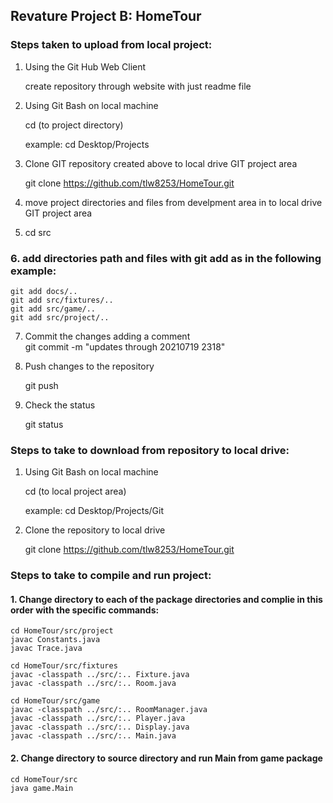 ## Revature Project B: HomeTour

### Steps taken to upload from local project:

1. Using the Git Hub Web Client

	create repository through website with just readme file	

2. Using Git Bash on local machine

	cd (to project directory)
	
	example: cd Desktop/Projects

3.  Clone GIT repository created above to local drive GIT project area
	
	git clone https://github.com/tlw8253/HomeTour.git

4.  move project directories and files from develpment area in to local drive GIT project area

5.  cd src
	
### 6.  add directories path and files with git add as in the following example:

	git add docs/..
	git add src/fixtures/..
	git add src/game/..
	git add src/project/..
	
7. Commit the changes adding a comment	
	git commit -m "updates through 20210719 2318"
	
8. Push changes to the repository	
	
	git push

9. Check the status
	
	git status
	
### Steps to take to download from repository to local drive:
	
1. Using Git Bash on local machine
	
	cd (to local project area)
	
	example: cd Desktop/Projects/Git

2. Clone the repository to local drive
	
	git clone https://github.com/tlw8253/HomeTour.git
	
### Steps to take to compile and run project:
	
#### 1. Change directory to each of the package directories and complie in this order with the specific commands:

	cd HomeTour/src/project
	javac Constants.java
	javac Trace.java

	cd HomeTour/src/fixtures
	javac -classpath ../src/:.. Fixture.java
	javac -classpath ../src/:.. Room.java

	cd HomeTour/src/game
	javac -classpath ../src/:.. RoomManager.java
	javac -classpath ../src/:.. Player.java
	javac -classpath ../src/:.. Display.java
	javac -classpath ../src/:.. Main.java
	
#### 2. Change directory to source directory and run Main from game package

	cd HomeTour/src
	java game.Main
	
	
	
	
